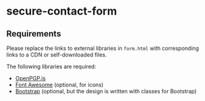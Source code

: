 # secure-contact-form
## Requirements
Please replace the links to external libraries in `form.html` with corresponding links to a CDN or self-downloaded files.

The following libraries are required:
* [OpenPGP.js](https://github.com/openpgpjs/openpgpjs/)
* [Font Awesome](https://fontawesome.com/start) (optional, for icons)
* [Bootstrap](https://getbootstrap.com/) (optional, but the design is written with classes for Bootstrap) 